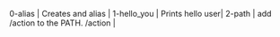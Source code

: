 0-alias | Creates and alias |
1-hello_you | Prints hello user|
2-path | add /action to the PATH. /action |
